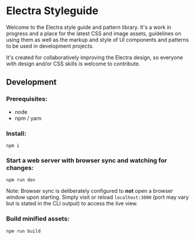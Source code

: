 # Electra Styleguide

Welcome to the Electra style guide and pattern library. It's a work in progress and a place for the latest CSS and image assets, guidelines on using them as well as the markup and style of UI components and patterns to be used in development projects. 

It's created for collaboratively improving the Electra design, so everyone with design and/or CSS skills is welcome to contribute.

## Development

### Prerequisites:

- node
- npm / yarn

### Install:

```
npm i
```

### Start a web server with browser sync and watching for changes: 

```
npm run dev
``` 

Note: Browser sync is deliberately configured to **not** open a browser window upon starting. Simply visit or reload `localhost:3000` (port may vary but is stated in the CLI output) to access the live view.

### Build minified assets:

```
npm run build
``` 